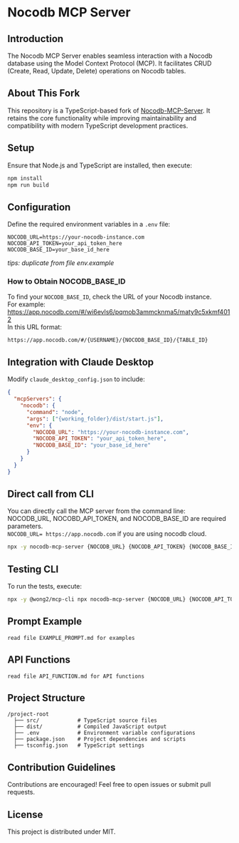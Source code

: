# Nocodb MCP Server

## Introduction
The Nocodb MCP Server enables seamless interaction with a Nocodb database using the Model Context Protocol (MCP). It facilitates CRUD (Create, Read, Update, Delete) operations on Nocodb tables.  

## About This Fork
This repository is a TypeScript-based fork of [Nocodb-MCP-Server](https://github.com/granthooks/Nocodb-MCP-Server). It retains the core functionality while improving maintainability and compatibility with modern TypeScript development practices.

## Setup
Ensure that Node.js and TypeScript are installed, then execute:
```sh
npm install
npm run build
```

## Configuration
  
Define the required environment variables in a `.env` file:
```env
NOCODB_URL=https://your-nocodb-instance.com
NOCODB_API_TOKEN=your_api_token_here
NOCODB_BASE_ID=your_base_id_here
```
_tips: duplicate from file env.example_


### How to Obtain NOCODB_BASE_ID
To find your `NOCODB_BASE_ID`, check the URL of your Nocodb instance.  
For example:
https://app.nocodb.com/#/wi6evls6/pqmob3ammcknma5/maty9c5xkmf4012  
In this URL format:
```
https://app.nocodb.com/#/{USERNAME}/{NOCODB_BASE_ID}/{TABLE_ID}
```


## Integration with Claude Desktop
Modify `claude_desktop_config.json` to include:
```json
{
  "mcpServers": {
    "nocodb": {
      "command": "node",
      "args": ["{working_folder}/dist/start.js"],
      "env": {
        "NOCODB_URL": "https://your-nocodb-instance.com",
        "NOCODB_API_TOKEN": "your_api_token_here",
        "NOCODB_BASE_ID": "your_base_id_here"
      }
    }
  }
}
```

## Direct call from CLI
You can directly call the MCP server from the command line:  
NOCODB_URL, NOCOBD_API_TOKEN, and NOCODB_BASE_ID are required parameters.  
`NOCODB_URL= https://app.nocodb.com` if you are using nocodb cloud.
```sh
npx -y nocodb-mcp-server {NOCODB_URL} {NOCODB_API_TOKEN} {NOCODB_BASE_ID}
```


## Testing CLI
To run the tests, execute:
```sh
npx -y @wong2/mcp-cli npx nocodb-mcp-server {NOCODB_URL} {NOCODB_API_TOKEN} {NOCODB_BASE_ID}
```


## Prompt Example
```
read file EXAMPLE_PROMPT.md for examples
```


## API Functions
```
read file API_FUNCTION.md for API functions
```

## Project Structure
```
/project-root
  ├── src/            # TypeScript source files
  ├── dist/           # Compiled JavaScript output
  ├── .env            # Environment variable configurations
  ├── package.json    # Project dependencies and scripts
  ├── tsconfig.json   # TypeScript settings
```

## Contribution Guidelines
Contributions are encouraged! Feel free to open issues or submit pull requests.

## License
This project is distributed under MIT.
